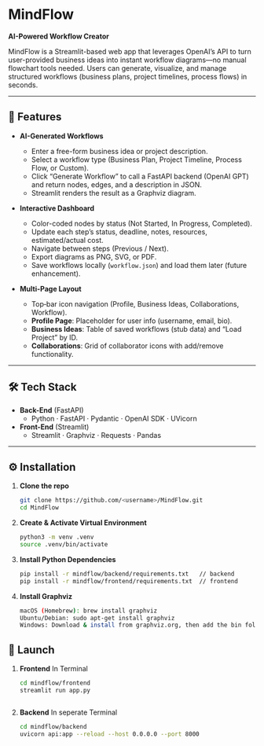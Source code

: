 # MindFlow

**AI-Powered Workflow Creator**

MindFlow is a Streamlit-based web app that leverages OpenAI’s API to turn user-provided business ideas into instant workflow diagrams—no manual flowchart tools needed. Users can generate, visualize, and manage structured workflows (business plans, project timelines, process flows) in seconds.

---

## 🚀 Features

- **AI-Generated Workflows**  
  - Enter a free-form business idea or project description.  
  - Select a workflow type (Business Plan, Project Timeline, Process Flow, or Custom).  
  - Click “Generate Workflow” to call a FastAPI backend (OpenAI GPT) and return nodes, edges, and a description in JSON.  
  - Streamlit renders the result as a Graphviz diagram.

- **Interactive Dashboard**  
  - Color-coded nodes by status (Not Started, In Progress, Completed).  
  - Update each step’s status, deadline, notes, resources, estimated/actual cost.  
  - Navigate between steps (Previous / Next).  
  - Export diagrams as PNG, SVG, or PDF.  
  - Save workflows locally (`workflow.json`) and load them later (future enhancement).

- **Multi-Page Layout**  
  - Top‐bar icon navigation (Profile, Business Ideas, Collaborations, Workflow).  
  - **Profile Page**: Placeholder for user info (username, email, bio).  
  - **Business Ideas**: Table of saved workflows (stub data) and “Load Project” by ID.  
  - **Collaborations**: Grid of collaborator icons with add/remove functionality.

---

## 🛠️ Tech Stack

- **Back-End** (FastAPI)  
  - Python · FastAPI · Pydantic · OpenAI SDK · UVicorn  
- **Front-End** (Streamlit)  
  - Streamlit · Graphviz · Requests · Pandas  

---

## ⚙️ Installation

1. **Clone the repo**  
   ```bash
   git clone https://github.com/<username>/MindFlow.git
   cd MindFlow

2. **Create & Activate Virtual Environment**
   ```bash
   python3 -m venv .venv
   source .venv/bin/activate

3. **Install Python Dependencies**
   ```bash
   pip install -r mindflow/backend/requirements.txt   // backend
   pip install -r mindflow/frontend/requirements.txt  // frontend

4. **Install Graphviz**
   ```bash
   macOS (Homebrew): brew install graphviz
   Ubuntu/Debian: sudo apt-get install graphviz
   Windows: Download & install from graphviz.org, then add the bin folder to your PATH.


## 🎉  Launch
1. **Frontend**
   In Terminal
   ```bash
   cd mindflow/frontend
   streamlit run app.py



2. **Backend**
   In seperate Terminal
   ```bash
   cd mindflow/backend
   uvicorn api:app --reload --host 0.0.0.0 --port 8000

